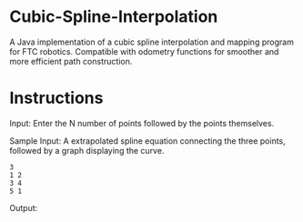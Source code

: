 # Cubic-Spline-Interpolation

A Java implementation of a cubic spline interpolation and mapping program for FTC robotics. Compatible with odometry functions for smoother and more efficient path construction.

# Instructions

Input: Enter the N number of points followed by the points themselves.

Sample Input: A extrapolated spline equation connecting the three points, followed by a graph displaying the curve.

```
3
1 2
3 4
5 1
```

Output:
